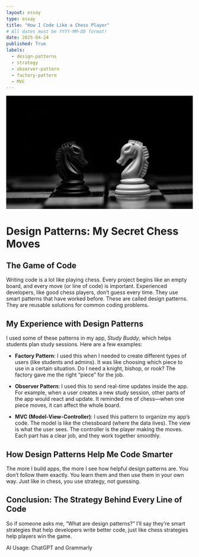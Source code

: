 ```yaml
---
layout: essay
type: essay
title: "How I Code Like a Chess Player"
# All dates must be YYYY-MM-DD format!
date: 2025-04-24
published: True
labels:
  - design-patterns
  - strategy
  - observer-pattern
  - factory-pattern
  - MVC
---
```


<img width="600px" class="rounded float-start pe-4" src="../img/chess-pattern.jpg">


# Design Patterns: My Secret Chess Moves

## The Game of Code
Writing code is a lot like playing chess. Every project begins like an empty board, and every move (or line of code) is important. Experienced developers, like good chess players, don’t guess every time. They use smart patterns that have worked before. These are called design patterns. They are reusable solutions for common coding problems.

## My Experience with Design Patterns

I used some of these patterns in my app, *Study Buddy*, which helps students plan study sessions. Here are a few examples:

- **Factory Pattern**: I used this when I needed to create different types of users (like students and admins). It was like choosing which piece to use in a certain situation. Do I need a knight, bishop, or rook? The factory gave me the right “piece” for the job.

- **Observer Pattern**: I used this to send real-time updates inside the app. For example, when a user creates a new study session, other parts of the app would react and update. It reminded me of chess—when one piece moves, it can affect the whole board.

- **MVC (Model-View-Controller)**: I used this pattern to organize my app’s code. The model is like the chessboard (where the data lives). The view is what the user sees. The controller is the player making the moves. Each part has a clear job, and they work together smoothly.

## How Design Patterns Help Me Code Smarter
The more I build apps, the more I see how helpful design patterns are. You don’t follow them exactly. You learn them and then use them in your own way. Just like in chess, you use strategy, not guessing.

## Conclusion: The Strategy Behind Every Line of Code
So if someone asks me, “What are design patterns?” I’ll say they’re smart strategies that help developers write better code, just like chess strategies help players win the game.

AI Usage: ChatGPT and Grammarly

